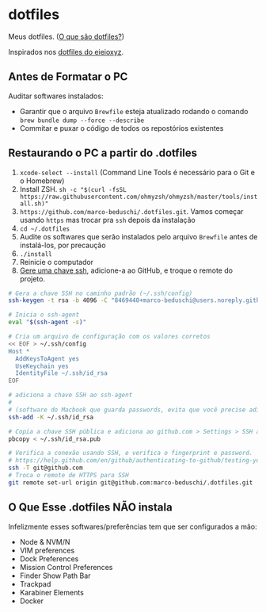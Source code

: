 # dotfiles

Meus dotfiles. ([O que são dotfiles?](https://thoughtbot.com/upcase/videos/intro-to-dotfiles#:~:text=Dotfiles%20are%20plain%20text%20configuration,things%20like%20our%20shell%2C%20~%2F.&text=making%20them%20hidden%20files%20on,changes%20you%20make%20over%20time.))

Inspirados nos [dotfiles do eieioxyz](https://github.com/eieioxyz/dotfiles_macos).

## Antes de Formatar o PC

Auditar softwares instalados:

- Garantir que o arquivo `Brewfile` esteja atualizado rodando o comando `brew bundle dump --force --describe`
- Commitar e puxar o código de todos os repostórios existentes

## Restaurando o PC a partir do .dotfiles

1. `xcode-select --install` (Command Line Tools é necessário para o Git e o Homebrew)
2. Install ZSH. `sh -c "$(curl -fsSL https://raw.githubusercontent.com/ohmyzsh/ohmyzsh/master/tools/install.sh)"`
3. `https://github.com/marco-beduschi/.dotfiles.git`. Vamos começar usando `https` mas trocar pra `ssh` depois da instalação
4. `cd ~/.dotfiles`
5. Audite os softwares que serão instalados pelo arquivo `Brewfile` antes de instalá-los, por precaução
6. `./install`
7. Reinicie o computador
8. [Gere uma chave ssh](https://docs.github.com/en/authentication/connecting-to-github-with-ssh), adicione-a ao GitHub, e troque o remote do projeto.

```zsh
# Gera a chave SSH no caminho padrão (~/.ssh/config)
ssh-keygen -t rsa -b 4096 -C "8469440+marco-beduschi@users.noreply.github.com"

# Inicia o ssh-agent
eval "$(ssh-agent -s)"

# Cria um arquivo de configuração com os valores corretos
<< EOF > ~/.ssh/config
Host *
  AddKeysToAgent yes
  UseKeychain yes
  IdentityFile ~/.ssh/id_rsa
EOF

# adiciona a chave SSH ao ssh-agent
#
# (software do Macbook que guarda passwords, evita que você precise adicionar a senha da sua chave SSH a cada push pro repositório)
ssh-add -K ~/.ssh/id_rsa

# Copia a chave SSH pública e adiciona ao github.com > Settings > SSH and GPG keys
pbcopy < ~/.ssh/id_rsa.pub

# Verifica a conexão usando SSH, e verifica o fingerprint e password.
# https://help.github.com/en/github/authenticating-to-github/testing-your-ssh-connection
ssh -T git@github.com
# Troca o remote de HTTPS para SSH
git remote set-url origin git@github.com:marco-beduschi/.dotfiles.git
```

## O Que Esse .dotfiles NÃO instala

Infelizmente esses softwares/preferências tem que ser configurados a mão:

- Node & NVM/N
- VIM preferences
- Dock Preferences
- Mission Control Preferences
- Finder Show Path Bar
- Trackpad
- Karabiner Elements
- Docker

